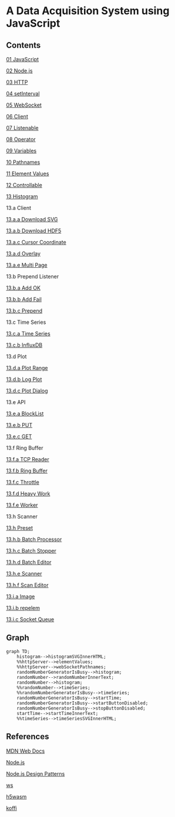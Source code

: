 # A Data Acquisition System using JavaScript

## Contents

[01 JavaScript](./01/README.md)

[02 Node.js](./02/README.md)

[03 HTTP](./03/README.md)

[04 setInterval](./04/README.md)

[05 WebSocket](./05/README.md)

[06 Client](./06/README.md)

[07 Listenable](./07/README.md)

[08 Operator](./08/README.md)

[09 Variables](./09/README.md)

[10 Pathnames](./10/README.md)

[11 Element Values](./11/README.md)

[12 Controllable](./12/README.md)

[13 Histogram](./13/README.md)

13.a Client

[13.a.a Download SVG](./13aa/README.md)

[13.a.b Download HDF5](./13ab/README.md)

[13.a.c Cursor Coordinate](./13ac/README.md)

[13.a.d Overlay](./13ad/README.md)

[13.a.e Multi Page](./13ae/README.md)

13.b Prepend Listener

[13.b.a Add OK](./13ba/README.md)

[13.b.b Add Fail](./13bb/README.md)

[13.b.c Prepend](./13bc/README.md)

13.c Time Series

[13.c.a Time Series](./13ca/README.md)

[13.c.b InfluxDB](./13cb/README.md)

13.d Plot

[13.d.a Plot Range](./13da/README.md)

[13.d.b Log Plot](./13db/README.md)

[13.d.c Plot Dialog](./13dc/README.md)

13.e API

[13.e.a BlockList](./13ea/README.md)

[13.e.b PUT](./13eb/README.md)

[13.e.c GET](./13ec/README.md)

13.f Ring Buffer

[13.f.a TCP Reader](./13fa/README.md)

[13.f.b Ring Buffer](./13fb/README.md)

[13.f.c Throttle](./13fc/README.md)

[13.f.d Heavy Work](./13fb/README.md)

[13.f.e Worker](./13fc/README.md)

13.h Scanner

[13.h Preset](./13h/README.md)

[13.h.b Batch Processor](./13hb/README.md)

[13.h.c Batch Stopper](./13hc/README.md)

[13.h.d Batch Editor](./13hd/README.md)

[13.h.e Scanner](./13he/README.md)

[13.h.f Scan Editor](./13hf/README.md)

[13.i.a Image](./13ia/README.md)

[13.i.b repelem](./13ib/README.md)

[13.i.c Socket Queue](./13ic/README.md)

## Graph
```mermaid
graph TD;
    histogram-->histogramSVGInnerHTML;
    %%httpServer-->elementValues;
    %%httpServer-->webSocketPathnames;
    randomNumberGeneratorIsBusy-->histogram;
    randomNumber-->randomNumberInnerText;
    randomNumber-->histogram;
    %%randomNumber-->timeSeries;
    %%randomNumberGeneratorIsBusy-->timeSeries;
    randomNumberGeneratorIsBusy-->startTime;
    randomNumberGeneratorIsBusy-->startButtonDisabled;
    randomNumberGeneratorIsBusy-->stopButtonDisabled;
    startTime-->startTimeInnerText;
    %%timeSeries-->timeSeriesSVGInnerHTML;
```
## References
[MDN Web Docs](https://developer.mozilla.org/en-US/docs/Web/JavaScript)

[Node.js](http://nodejs.org)

[Node.js Design Patterns](https://www.amazon.com/Node-js-Design-Patterns-server-side-applications-ebook/dp/B01D8HIIFU/ref=sr_1_5?crid=2G48L0ELEAJX1&dib=eyJ2IjoiMSJ9.cSwsHQHnnYC2a7zCD9nX_LgwbcpNMc_YAPmWJH32GauuQvav-NXCdE9zVftvm3VJtg9NLX2P68biCiOBsNDbzE9YYVWC749JZrmB3rrXZt-5-TQ6vUYH9RgoEHpnZbr-i0Sqdta5hNrAmzINgYq8JVNlIsBHiNPtNrrWhGiKYiG2nVcEmOqBxqkFNufAVbscJEyP6H0EFsgfC8ie65xlGru6UK0P3HgML5PaJxFhiaU.4_rsQddQqQsvY5qq3Ciy_fhK-2z9z51uHrIkp-SWwms&dib_tag=se&keywords=node+js+design+patterns&qid=1725497456&sprefix=node+js+design+patterns%2Caps%2C294&sr=8-5)

[ws](https://github.com/websockets/ws)

[h5wasm](https://github.com/usnistgov/h5wasm)

[koffi](https://github.com/Koromix/koffi)
